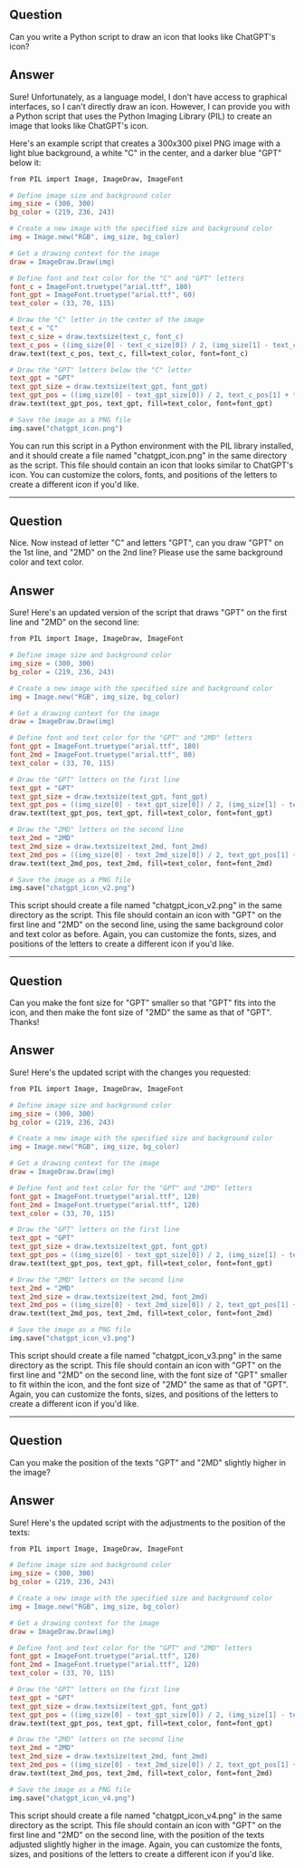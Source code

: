 ## Question

Can you write a Python script to draw an icon that looks like ChatGPT's icon?

## Answer

Sure! Unfortunately, as a language model, I don't have access to graphical interfaces, so I can't directly draw an icon. However, I can provide you with a Python script that uses the Python Imaging Library (PIL) to create an image that looks like ChatGPT's icon.

Here's an example script that creates a 300x300 pixel PNG image with a light blue background, a white "C" in the center, and a darker blue "GPT" below it:

```makefile
from PIL import Image, ImageDraw, ImageFont

# Define image size and background color
img_size = (300, 300)
bg_color = (219, 236, 243)

# Create a new image with the specified size and background color
img = Image.new("RGB", img_size, bg_color)

# Get a drawing context for the image
draw = ImageDraw.Draw(img)

# Define font and text color for the "C" and "GPT" letters
font_c = ImageFont.truetype("arial.ttf", 180)
font_gpt = ImageFont.truetype("arial.ttf", 60)
text_color = (33, 70, 115)

# Draw the "C" letter in the center of the image
text_c = "C"
text_c_size = draw.textsize(text_c, font_c)
text_c_pos = ((img_size[0] - text_c_size[0]) / 2, (img_size[1] - text_c_size[1]) / 2 - 50)
draw.text(text_c_pos, text_c, fill=text_color, font=font_c)

# Draw the "GPT" letters below the "C" letter
text_gpt = "GPT"
text_gpt_size = draw.textsize(text_gpt, font_gpt)
text_gpt_pos = ((img_size[0] - text_gpt_size[0]) / 2, text_c_pos[1] + text_c_size[1] + 10)
draw.text(text_gpt_pos, text_gpt, fill=text_color, font=font_gpt)

# Save the image as a PNG file
img.save("chatgpt_icon.png")
```

You can run this script in a Python environment with the PIL library installed, and it should create a file named "chatgpt_icon.png" in the same directory as the script. This file should contain an icon that looks similar to ChatGPT's icon. You can customize the colors, fonts, and positions of the letters to create a different icon if you'd like.

----------

## Question

Nice. Now instead of letter "C" and letters "GPT", can you draw "GPT" on the 1st line, and "2MD" on the 2nd line? Please use the same background color and text color.

## Answer

Sure! Here's an updated version of the script that draws "GPT" on the first line and "2MD" on the second line:

```makefile
from PIL import Image, ImageDraw, ImageFont

# Define image size and background color
img_size = (300, 300)
bg_color = (219, 236, 243)

# Create a new image with the specified size and background color
img = Image.new("RGB", img_size, bg_color)

# Get a drawing context for the image
draw = ImageDraw.Draw(img)

# Define font and text color for the "GPT" and "2MD" letters
font_gpt = ImageFont.truetype("arial.ttf", 180)
font_2md = ImageFont.truetype("arial.ttf", 80)
text_color = (33, 70, 115)

# Draw the "GPT" letters on the first line
text_gpt = "GPT"
text_gpt_size = draw.textsize(text_gpt, font_gpt)
text_gpt_pos = ((img_size[0] - text_gpt_size[0]) / 2, (img_size[1] - text_gpt_size[1]) / 2 - 70)
draw.text(text_gpt_pos, text_gpt, fill=text_color, font=font_gpt)

# Draw the "2MD" letters on the second line
text_2md = "2MD"
text_2md_size = draw.textsize(text_2md, font_2md)
text_2md_pos = ((img_size[0] - text_2md_size[0]) / 2, text_gpt_pos[1] + text_gpt_size[1] + 20)
draw.text(text_2md_pos, text_2md, fill=text_color, font=font_2md)

# Save the image as a PNG file
img.save("chatgpt_icon_v2.png")
```

This script should create a file named "chatgpt_icon_v2.png" in the same directory as the script. This file should contain an icon with "GPT" on the first line and "2MD" on the second line, using the same background color and text color as before. Again, you can customize the fonts, sizes, and positions of the letters to create a different icon if you'd like.

----------

## Question

Can you make the font size for "GPT" smaller so that "GPT" fits into the icon, and then make the font size of "2MD" the same as that of "GPT". Thanks!

## Answer

Sure! Here's the updated script with the changes you requested:

```makefile
from PIL import Image, ImageDraw, ImageFont

# Define image size and background color
img_size = (300, 300)
bg_color = (219, 236, 243)

# Create a new image with the specified size and background color
img = Image.new("RGB", img_size, bg_color)

# Get a drawing context for the image
draw = ImageDraw.Draw(img)

# Define font and text color for the "GPT" and "2MD" letters
font_gpt = ImageFont.truetype("arial.ttf", 120)
font_2md = ImageFont.truetype("arial.ttf", 120)
text_color = (33, 70, 115)

# Draw the "GPT" letters on the first line
text_gpt = "GPT"
text_gpt_size = draw.textsize(text_gpt, font_gpt)
text_gpt_pos = ((img_size[0] - text_gpt_size[0]) / 2, (img_size[1] - text_gpt_size[1]) / 2 - 50)
draw.text(text_gpt_pos, text_gpt, fill=text_color, font=font_gpt)

# Draw the "2MD" letters on the second line
text_2md = "2MD"
text_2md_size = draw.textsize(text_2md, font_2md)
text_2md_pos = ((img_size[0] - text_2md_size[0]) / 2, text_gpt_pos[1] + text_gpt_size[1] + 10)
draw.text(text_2md_pos, text_2md, fill=text_color, font=font_2md)

# Save the image as a PNG file
img.save("chatgpt_icon_v3.png")
```

This script should create a file named "chatgpt_icon_v3.png" in the same directory as the script. This file should contain an icon with "GPT" on the first line and "2MD" on the second line, with the font size of "GPT" smaller to fit within the icon, and the font size of "2MD" the same as that of "GPT". Again, you can customize the fonts, sizes, and positions of the letters to create a different icon if you'd like.

----------

## Question

Can you make the position of the texts "GPT" and "2MD" slightly higher in the image?

## Answer

Sure! Here's the updated script with the adjustments to the position of the texts:

```makefile
from PIL import Image, ImageDraw, ImageFont

# Define image size and background color
img_size = (300, 300)
bg_color = (219, 236, 243)

# Create a new image with the specified size and background color
img = Image.new("RGB", img_size, bg_color)

# Get a drawing context for the image
draw = ImageDraw.Draw(img)

# Define font and text color for the "GPT" and "2MD" letters
font_gpt = ImageFont.truetype("arial.ttf", 120)
font_2md = ImageFont.truetype("arial.ttf", 120)
text_color = (33, 70, 115)

# Draw the "GPT" letters on the first line
text_gpt = "GPT"
text_gpt_size = draw.textsize(text_gpt, font_gpt)
text_gpt_pos = ((img_size[0] - text_gpt_size[0]) / 2, (img_size[1] - text_gpt_size[1]) / 2 - 70)
draw.text(text_gpt_pos, text_gpt, fill=text_color, font=font_gpt)

# Draw the "2MD" letters on the second line
text_2md = "2MD"
text_2md_size = draw.textsize(text_2md, font_2md)
text_2md_pos = ((img_size[0] - text_2md_size[0]) / 2, text_gpt_pos[1] + text_gpt_size[1] + 30)
draw.text(text_2md_pos, text_2md, fill=text_color, font=font_2md)

# Save the image as a PNG file
img.save("chatgpt_icon_v4.png")
```

This script should create a file named "chatgpt_icon_v4.png" in the same directory as the script. This file should contain an icon with "GPT" on the first line and "2MD" on the second line, with the position of the texts adjusted slightly higher in the image. Again, you can customize the fonts, sizes, and positions of the letters to create a different icon if you'd like.

